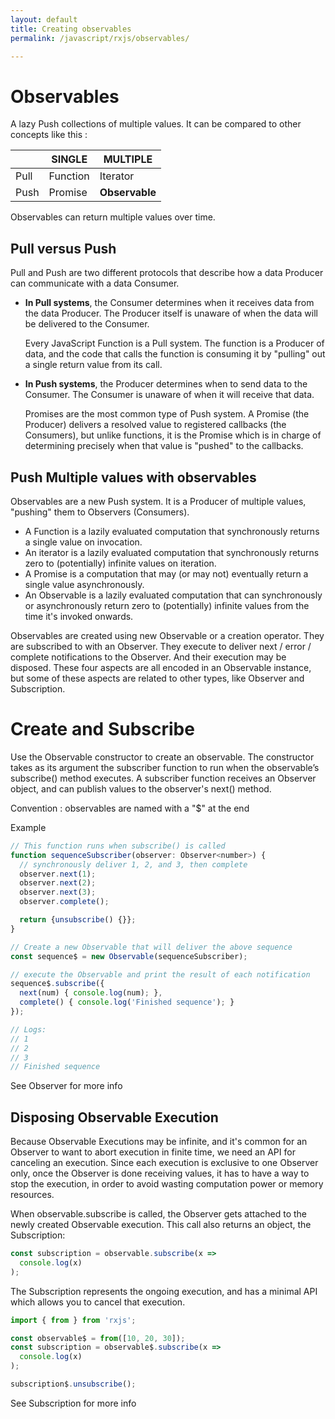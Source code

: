 ```yaml
---
layout: default
title: Creating observables
permalink: /javascript/rxjs/observables/

---
```



# Observables 

A lazy Push collections of multiple values.
It can be compared to other concepts like this :

|        | SINGLE	  | MULTIPLE       |
| ------ | -------- | -------------- |
| Pull	 | Function	| Iterator       |
| Push	 | Promise	| **Observable** |

Observables can return multiple values over time.

## Pull versus Push

Pull and Push are two different protocols that describe how a data Producer can communicate with a data Consumer.

- **In Pull systems**, the Consumer determines when it receives data from the data Producer. The Producer itself is unaware of when the data will be delivered to the Consumer.

  Every JavaScript Function is a Pull system. The function is a Producer of data, and the code that calls the function is consuming it by "pulling" out a single return value from its call.

- **In Push systems**, the Producer determines when to send data to the Consumer. The Consumer is unaware of when it will receive that data.

  Promises are the most common type of Push system. A Promise (the Producer) delivers a resolved value to registered callbacks (the Consumers), but unlike functions, it is the Promise which is in charge of determining precisely when that value is "pushed" to the callbacks.

## Push Multiple values with observables

Observables are a new Push system. It is a Producer of multiple values, "pushing" them to Observers (Consumers).

- A Function is a lazily evaluated computation that synchronously returns a single value on invocation.
- An iterator is a lazily evaluated computation that synchronously returns zero to (potentially) infinite values on iteration.
- A Promise is a computation that may (or may not) eventually return a single value asynchronously.
- An Observable is a lazily evaluated computation that can synchronously or asynchronously return zero to (potentially) infinite values from the time it's invoked onwards.


Observables are created using new Observable or a creation operator. They are subscribed to with an Observer. They execute to deliver next / error / complete notifications to the Observer. And their execution may be disposed.
These four aspects are all encoded in an Observable instance, but some of these aspects are related to other types, like Observer and Subscription.


# Create and Subscribe

Use the Observable constructor to create an observable. The constructor takes as its argument the subscriber function to run when the observable’s subscribe() method executes.
A subscriber function receives an Observer object, and can publish values to the observer's next() method.

Convention : observables are named with a "$" at the end

Example
```javascript
// This function runs when subscribe() is called
function sequenceSubscriber(observer: Observer<number>) {
  // synchronously deliver 1, 2, and 3, then complete
  observer.next(1);
  observer.next(2);
  observer.next(3);
  observer.complete();

  return {unsubscribe() {}};
}

// Create a new Observable that will deliver the above sequence
const sequence$ = new Observable(sequenceSubscriber);

// execute the Observable and print the result of each notification
sequence$.subscribe({
  next(num) { console.log(num); },
  complete() { console.log('Finished sequence'); }
});

// Logs:
// 1
// 2
// 3
// Finished sequence
```

See Observer for more info

## Disposing Observable Execution

Because Observable Executions may be infinite, and it's common for an Observer to want to abort execution in finite time, we need an API for canceling an execution. Since each execution is exclusive to one Observer only, once the Observer is done receiving values, it has to have a way to stop the execution, in order to avoid wasting computation power or memory resources.

When observable.subscribe is called, the Observer gets attached to the newly created Observable execution. This call also returns an object, the Subscription:

```javascript
const subscription = observable.subscribe(x =>  
  console.log(x)
);
```

The Subscription represents the ongoing execution, and has a minimal API which allows you to cancel that execution.

```typescript
import { from } from 'rxjs';

const observable$ = from([10, 20, 30]);
const subscription = observable$.subscribe(x => 
  console.log(x)
);

subscription$.unsubscribe();
```

See Subscription for more info
